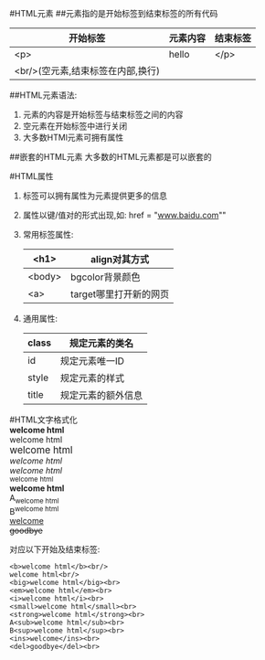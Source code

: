 #HTML元素
##元素指的是开始标签到结束标签的所有代码

开始标签|元素内容|结束标签  
-|-|-
\<p>|hello|\</p>  
\<br/>(空元素,结束标签在内部,换行)||    

##HTML元素语法:
1. 元素的内容是开始标签与结束标签之间的内容
2. 空元素在开始标签中进行关闭
3. 大多数HTMl元素可拥有属性    

##嵌套的HTML元素
大多数的HTML元素都是可以嵌套的  
  
#HTML属性
1. 标签可以拥有属性为元素提供更多的信息
2. 属性以键/值对的形式出现,如: href = "www.baidu.com""  
3. 常用标签属性:    

	\<h1>|align对其方式  
	-|-  
	\<body>|bgcolor背景颜色 
	\<a>|target哪里打开新的网页
4. 通用属性:  
	  
	class|规定元素的类名  
	-|-
	id|规定元素唯一ID
	style|规定元素的样式
	title|规定元素的额外信息

#HTML文字格式化  
<b>welcome html</b><br/>
welcome html<br/>
<big>welcome html</big><br>
<em>welcome html</em><br>
<i>welcome html</i><br>
<small>welcome html</small><br>
<strong>welcome html</strong><br>
A<sub>welcome html</sub><br>
B<sup>welcome html</sup><br>
<ins>welcome</ins><br>
<del>goodbye</del><br>  

对应以下开始及结束标签:
  
	<b>welcome html</b><br/>
    welcome html<br/>
    <big>welcome html</big><br>
    <em>welcome html</em><br>
    <i>welcome html</i><br>
    <small>welcome html</small><br>
    <strong>welcome html</strong><br>
    A<sub>welcome html</sub><br>
    B<sup>welcome html</sup><br>
    <ins>welcome</ins><br>
    <del>goodbye</del><br>